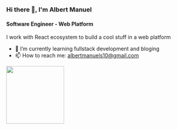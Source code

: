 ### Hi there 👋, I'm Albert Manuel
#### Software Engineer - Web Platform

I work with React ecosystem to build a cool stuff in a web platform

- 🌱 I’m currently learning fullstack development and bloging
- 📫 How to reach me: albertmanuels10@gmail.com

<div>
    <a href="https://github.com/albertmanuels?tab=repositories&q=&type=&language=&sort=stargazers"><img height="154" src="https://github-readme-stats.vercel.app/api?username=albertmanuels&show_icons=true&theme=react&count_private=true&hide=contribs" /></a>
</div>


 

